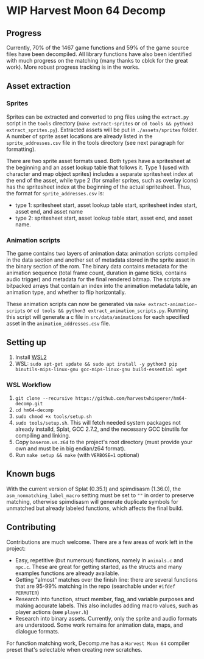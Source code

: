 # WIP Harvest Moon 64 Decomp

## Progress

Currently, 70% of the 1467 game functions and 59% of the game source files have been decompiled. All library functions have also been identified with much progress on the matching (many thanks to cblck for the great work). More robust progress tracking is in the works.

## Asset extraction

### Sprites

Sprites can be extracted and converted to png files using the `extract.py` script in the `tools` directory (`make extract-sprites` or `cd tools && python3 extract_sprites.py`). Extracted assets will be put in `./assets/sprites` folder. A number of sprite asset locations are already listed in the `sprite_addresses.csv` file in the tools directory (see next paragraph for formatting).

There are two sprite asset formats used. Both types have a spritesheet at the beginning and an asset lookup table that follows it. Type 1 (used with character and map object sprites) includes a separate spritesheet index at the end of the asset, while type 2 (for smaller sprites, such as overlay icons) has the spritesheet index at the beginning of the actual spritesheet. Thus, the format for `sprite_addresses.csv` is: 
- type 1: spritesheet start, asset lookup table start, spritesheet index start, asset end, and asset name
- type 2: spritesheet start, asset lookup table start, asset end, and asset name.

### Animation scripts

The game contains two layers of animation data: animation scripts compiled in the data section and another set of metadata stored in the sprite asset in the binary section of the rom. The binary data contains metadata for the animation sequence (total frame count, duration in game ticks, contains audio trigger) and metadata for the final rendered bitmap. The scripts are bitpacked arrays that contain an index into the animation metadata table, an animation type, and whether to flip horizontally.

These animation scripts can now be generated via `make extract-animation-scripts` or `cd tools && python3 extract_animation_scripts.py`. Running this script will generate a c file in `src/data/animations` for each specified asset in the `animation_addresses.csv` file. 

## Setting up
1. Install [WSL2](https://learn.microsoft.com/en-us/windows/wsl/install)
1. WSL: `sudo apt-get update && sudo apt install -y python3 pip binutils-mips-linux-gnu gcc-mips-linux-gnu build-essential wget`

### WSL Workflow
1. `git clone --recursive https://github.com/harvestwhisperer/hm64-decomp.git`
1. `cd hm64-decomp`
1. `sudo chmod +x tools/setup.sh`
1. `sudo tools/setup.sh`. This will fetch needed system packages not already installd, Splat, GCC 2.7.2, and the necessary GCC binutils for compiling and linking.
1. Copy `baserom.us.z64` to the project's root directory (must provide your own and must be in big endian/z64 format).
1. Run `make setup && make` (with `VERBOSE=1` optional)

## Known bugs

With the current version of Splat (0.35.1) and spimdisasm (1.36.0), the `asm_nonmatching_label_macro` setting must be set to `""` in order to preserve matching, otherwise spimdisasm will generate duplicate symbols for unmatched but already labeled functions, which affects the final build.

## Contributing

Contributions are much welcome. There are a few areas of work left in the project:
- Easy, repetitive (but numerous) functions, namely in `animals.c` and `npc.c`. These are great for getting started, as the structs and many examples functions are already available.
- Getting "almost" matches over the finish line: there are several functions that are 95-99% matching in the repo (searchable under `#ifdef PERMUTER`)
- Research into function, struct member, flag, and variable purposes and making accurate labels. This also includes adding macro values, such as player actions (see `player.h`)
- Research into binary assets. Currently, only the sprite and audio formats are understood. Some work remains for animation data, maps, and dialogue formats.

For function matching work, Decomp.me has a `Harvest Moon 64` compiler preset that's selectable when creating new scratches. 
